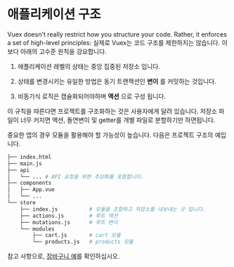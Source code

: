 # 애플리케이션 구조

Vuex doesn't really restrict how you structure your code. Rather, it enforces a set of high-level principles:
실제로 Vuex는 코드 구조를 제한하지는 않습니다. 이보다 아래의 고수준 원칙을 강요합니다.

1. 애플리케이션 레벨의 상태는 중앙 집중된 저장소 입니다.

2. 상태를 변경시키는 유일한 방법은 동기 트랜잭션인 **변이** 를 커밋하는 것입니다.

3. 비동기식 로직은 캡슐화되어야하며 **액션** 으로 구성 됩니다.


이 규칙을 따른다면 프로젝트를 구조화하는 것은 사용자에게 달려 있습니다. 저장소 파일이 너무 커지면 액션, 돌연변이 및 getter를 개별 파일로 분할하기만 하면됩니다.

중요한 앱의 경우 모듈을 활용해야 할 가능성이 높습니다. 다음은 프로젝트 구조의 예입니다.

``` bash
├── index.html
├── main.js
├── api
│   └── ... # API 요청을 위한 추상화를 포함합니다.
├── components
│   ├── App.vue
│   └── ...
└── store
    ├── index.js          # 모듈을 조합하고 저장소를 내보내는 곳 입니다.
    ├── actions.js        # 루트 액션
    ├── mutations.js      # 루트 변이
    └── modules
        ├── cart.js       # cart 모듈
        └── products.js   # products 모듈
```

참고 사항으로, [장바구니 예](https://github.com/vuejs/vuex/tree/dev/examples/shopping-cart)를 확인하십시오.

